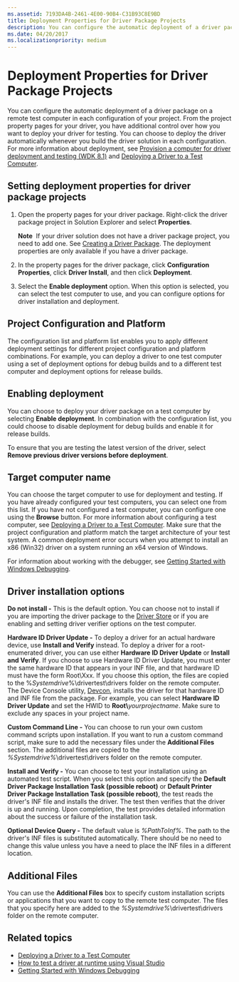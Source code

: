 ```yaml
---
ms.assetid: 7193DA4B-2461-4E00-90B4-C31B93C8E9BD
title: Deployment Properties for Driver Package Projects
description: You can configure the automatic deployment of a driver package on a remote test computer in each configuration of your project.
ms.date: 04/20/2017
ms.localizationpriority: medium
---
```


# Deployment Properties for Driver Package Projects

You can configure the automatic deployment of a driver package on a remote test computer in each configuration of your project. From the project property pages for your driver, you have additional control over how you want to deploy your driver for testing. You can choose to deploy the driver automatically whenever you build the driver solution in each configuration. For more information about deployment, see [Provision a computer for driver deployment and testing (WDK 8.1)](https://docs.microsoft.com/windows-hardware/drivers/gettingstarted/provision-a-target-computer-wdk-8-1) and [Deploying a Driver to a Test Computer](deploying-a-driver-to-a-test-computer.md).

## <span id="Setting_deployment_properties_for_driver_package_projects"></span><span id="setting_deployment_properties_for_driver_package_projects"></span><span id="SETTING_DEPLOYMENT_PROPERTIES_FOR_DRIVER_PACKAGE_PROJECTS"></span>Setting deployment properties for driver package projects


1.  Open the property pages for your driver package. Right-click the driver package project in Solution Explorer and select **Properties**.

    **Note**  If your driver solution does not have a driver package project, you need to add one. See [Creating a Driver Package](creating-a-driver-package.md). The deployment properties are only available if you have a driver package.
2.  In the property pages for the driver package, click **Configuration Properties**, click **Driver Install**, and then click **Deployment**.
3.  Select the **Enable deployment** option. When this option is selected, you can select the test computer to use, and you can configure options for driver installation and deployment.

## <span id="Project_Configuration_and_Platform"></span><span id="project_configuration_and_platform"></span><span id="PROJECT_CONFIGURATION_AND_PLATFORM"></span>Project Configuration and Platform


The configuration list and platform list enables you to apply different deployment settings for different project configuration and platform combinations. For example, you can deploy a driver to one test computer using a set of deployment options for debug builds and to a different test computer and deployment options for release builds.

## <span id="Enabling_deployment"></span><span id="enabling_deployment"></span><span id="ENABLING_DEPLOYMENT"></span>Enabling deployment


You can choose to deploy your driver package on a test computer by selecting **Enable deployment**. In combination with the configuration list, you could choose to disable deployment for debug builds and enable it for release builds.

To ensure that you are testing the latest version of the driver, select **Remove previous driver versions before deployment**.

## <span id="Target_computer_name"></span><span id="target_computer_name"></span><span id="TARGET_COMPUTER_NAME"></span>Target computer name


You can choose the target computer to use for deployment and testing. If you have already configured your test computers, you can select one from this list. If you have not configured a test computer, you can configure one using the **Browse** button. For more information about configuring a test computer, see [Deploying a Driver to a Test Computer](deploying-a-driver-to-a-test-computer.md). Make sure that the project configuration and platform match the target architecture of your test system. A common deployment error occurs when you attempt to install an x86 (Win32) driver on a system running an x64 version of Windows. 

For information about working with the debugger, see [Getting Started with Windows Debugging](https://docs.microsoft.com/windows-hardware/drivers/debugger/getting-started-with-windows-debugging).

## <span id="Driver_installation_options"></span><span id="driver_installation_options"></span><span id="DRIVER_INSTALLATION_OPTIONS"></span>Driver installation options


**Do not install -** This is the default option. You can choose not to install if you are importing the driver package to the [Driver Store](https://docs.microsoft.com/windows-hardware/drivers/install/driver-store) or if you are enabling and setting driver verifier options on the test computer.

**Hardware ID Driver Update -** To deploy a driver for an actual hardware device, use **Install and Verify** instead. To deploy a driver for a root-enumerated driver, you can use either **Hardware ID Driver Update** or **Install and Verify**. If you choose to use Hardware ID Driver Update, you must enter the same hardware ID that appears in your INF file, and that hardware ID must have the form Root\\Xxx. If you choose this option, the files are copied to the %*Systemdrive*%\\drivertest\\drivers folder on the remote computer. The Device Console utility, [Devcon](https://docs.microsoft.com/windows-hardware/drivers/devtest/devcon), installs the driver for that hardware ID and INF file from the package. For example, you can select **Hardware ID Driver Update** and set the HWID to **Root\\**<em>yourprojectname</em>. Make sure to exclude any spaces in your project name.

**Custom Command Line -** You can choose to run your own custom command scripts upon installation. If you want to run a custom command script, make sure to add the necessary files under the **Additional Files** section. The additional files are copied to the *%Systemdrive%*\\drivertest\\drivers folder on the remote computer.

**Install and Verify -** You can choose to test your installation using an automated test script. When you select this option and specify the **Default Driver Package Installation Task (possible reboot)** or **Default Printer Driver Package Installation Task (possible reboot)**, the test reads the driver's INF file and installs the driver. The test then verifies that the driver is up and running. Upon completion, the test provides detailed information about the success or failure of the installation task.

**Optional Device Query -** The default value is *%PathToInf%*. The path to the driver's INF files is substituted automatically. There should be no need to change this value unless you have a need to place the INF files in a different location.

## <span id="Additional_Files"></span><span id="additional_files"></span><span id="ADDITIONAL_FILES"></span>Additional Files


You can use the **Additional Files** box to specify custom installation scripts or applications that you want to copy to the remote test computer. The files that you specify here are added to the *%Systemdrive%*\\drivertest\\drivers folder on the remote computer.

## <span id="related_topics"></span>Related topics


* [Deploying a Driver to a Test Computer](deploying-a-driver-to-a-test-computer.md)
* [How to test a driver at runtime using Visual Studio](testing-a-driver-at-runtime.md)
* [Getting Started with Windows Debugging](https://docs.microsoft.com/windows-hardware/drivers/debugger/getting-started-with-windows-debugging)
 

 






